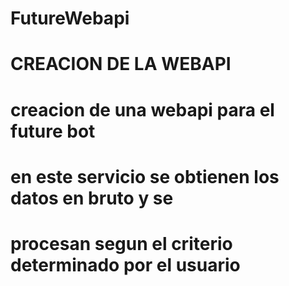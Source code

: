 ﻿# FutureWebapi

# CREACION DE LA WEBAPI 
# creacion de una webapi para el future bot 
# en este servicio se obtienen los datos en bruto y se 
# procesan segun el criterio determinado por el usuario

